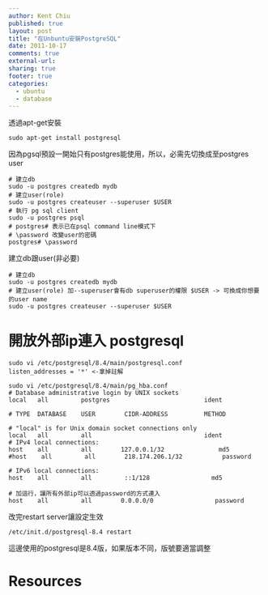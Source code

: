 ```yaml
---
author: Kent Chiu
published: true
layout: post
title: "在Unbuntu安裝PostgreSQL"
date: 2011-10-17
comments: true
external-url:
sharing: true
footer: true
categories:
  - ubuntu
  - database
---
```




透過apt-get安裝


```
sudo apt-get install postgresql

```

因為pgsql預設一開始只有postgres能使用，所以，必需先切換成至postgres user


```
# 建立db
sudo -u postgres createdb mydb
# 建立user(role)
sudo -u postgres createuser --superuser $USER
# 執行 pg sql client
sudo -u postgres psql
# postgres# 表示已在psql command line模式下
# \password 改變user的密碼
postgres# \password

```

建立db跟user(非必要)


```
# 建立db
sudo -u postgres createdb mydb
# 建立user(role) 加--superuser會有db superuser的權限 $USER -> 可換成你想要的user name
sudo -u postgres createuser --superuser $USER

```

開放外部ip連入 postgresql
=========================


```
sudo vi /etc/postgresql/8.4/main/postgresql.conf
listen_addresses = '*' <-拿掉註解

```


```
sudo vi /etc/postgresql/8.4/main/pg_hba.conf
# Database administrative login by UNIX sockets
local   all         postgres                          ident
 
# TYPE  DATABASE    USER        CIDR-ADDRESS          METHOD
 
# "local" is for Unix domain socket connections only
local   all         all                               ident
# IPv4 local connections:
host    all         all        127.0.0.1/32               md5
#host    all         all        218.174.206.1/32           password
 
# IPv6 local connections:
host    all         all         ::1/128                 md5
 
# 加這行，讓所有外部ip可以透過password的方式連入
host    all         all        0.0.0.0/0                 password

```

改完restart server讓設定生效


```
/etc/init.d/postgresql-8.4 restart

```

這邊使用的postgresql是8.4版，如果版本不同，版號要適當調整

Resources
=========



